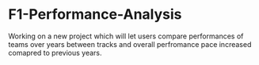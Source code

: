 # F1-Performance-Analysis
Working on a new project which will let users compare performances of teams over years between tracks and overall perfromance pace increased comapred to previous years.
